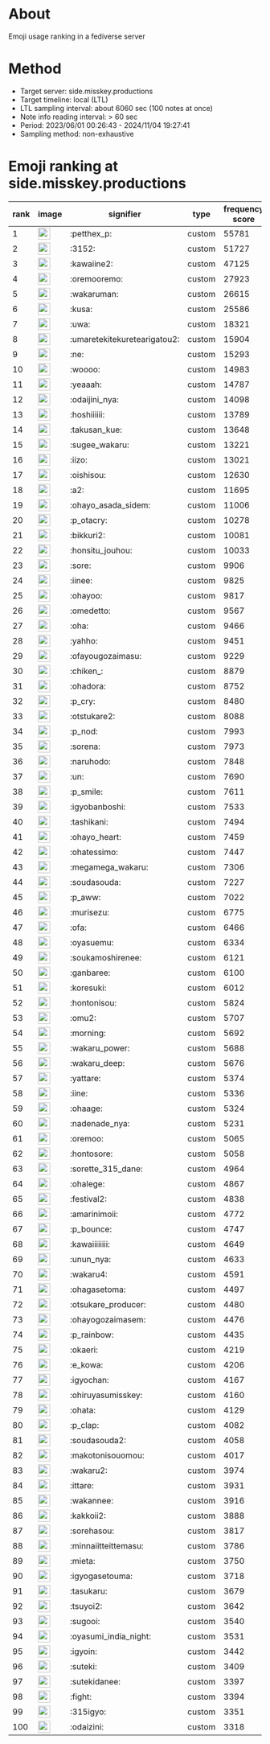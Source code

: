 # About
Emoji usage ranking in a fediverse server

# Method
- Target server: side.misskey.productions
- Target timeline: local (LTL)
- LTL sampling interval: about 6060 sec (100 notes at once)
- Note info reading interval: > 60 sec
- Period: 2023/06/01 00:26:43 - 2024/11/04 19:27:41 
- Sampling method: non-exhaustive

# Emoji ranking at side.misskey.productions

|rank|image|signifier|type|frequency score|
|----|----|----|----|----|
|1|<img height="24" src="https://side.misskey.productions/emoji/petthex_p.webp">|:petthex_p:|custom|55781|
|2|<img height="24" src="https://side.misskey.productions/emoji/3152.webp">|:3152:|custom|51727|
|3|<img height="24" src="https://side.misskey.productions/emoji/kawaiine2.webp">|:kawaiine2:|custom|47125|
|4|<img height="24" src="https://side.misskey.productions/emoji/oremooremo.webp">|:oremooremo:|custom|27923|
|5|<img height="24" src="https://side.misskey.productions/emoji/wakaruman.webp">|:wakaruman:|custom|26615|
|6|<img height="24" src="https://side.misskey.productions/emoji/kusa.webp">|:kusa:|custom|25586|
|7|<img height="24" src="https://side.misskey.productions/emoji/uwa.webp">|:uwa:|custom|18321|
|8|<img height="24" src="https://side.misskey.productions/emoji/umaretekitekuretearigatou2.webp">|:umaretekitekuretearigatou2:|custom|15904|
|9|<img height="24" src="https://side.misskey.productions/emoji/ne.webp">|:ne:|custom|15293|
|10|<img height="24" src="https://side.misskey.productions/emoji/woooo.webp">|:woooo:|custom|14983|
|11|<img height="24" src="https://side.misskey.productions/emoji/yeaaah.webp">|:yeaaah:|custom|14787|
|12|<img height="24" src="https://side.misskey.productions/emoji/odaijini_nya.webp">|:odaijini_nya:|custom|14098|
|13|<img height="24" src="https://side.misskey.productions/emoji/hoshiiiiii.webp">|:hoshiiiiii:|custom|13789|
|14|<img height="24" src="https://side.misskey.productions/emoji/takusan_kue.webp">|:takusan_kue:|custom|13648|
|15|<img height="24" src="https://side.misskey.productions/emoji/sugee_wakaru.webp">|:sugee_wakaru:|custom|13221|
|16|<img height="24" src="https://side.misskey.productions/emoji/iizo.webp">|:iizo:|custom|13021|
|17|<img height="24" src="https://side.misskey.productions/emoji/oishisou.webp">|:oishisou:|custom|12630|
|18|<img height="24" src="https://side.misskey.productions/emoji/a2.webp">|:a2:|custom|11695|
|19|<img height="24" src="https://side.misskey.productions/emoji/ohayo_asada_sidem.webp">|:ohayo_asada_sidem:|custom|11006|
|20|<img height="24" src="https://side.misskey.productions/emoji/p_otacry.webp">|:p_otacry:|custom|10278|
|21|<img height="24" src="https://side.misskey.productions/emoji/bikkuri2.webp">|:bikkuri2:|custom|10081|
|22|<img height="24" src="https://side.misskey.productions/emoji/honsitu_jouhou.webp">|:honsitu_jouhou:|custom|10033|
|23|<img height="24" src="https://side.misskey.productions/emoji/sore.webp">|:sore:|custom|9906|
|24|<img height="24" src="https://side.misskey.productions/emoji/iinee.webp">|:iinee:|custom|9825|
|25|<img height="24" src="https://side.misskey.productions/emoji/ohayoo.webp">|:ohayoo:|custom|9817|
|26|<img height="24" src="https://side.misskey.productions/emoji/omedetto.webp">|:omedetto:|custom|9567|
|27|<img height="24" src="https://side.misskey.productions/emoji/oha.webp">|:oha:|custom|9466|
|28|<img height="24" src="https://side.misskey.productions/emoji/yahho.webp">|:yahho:|custom|9451|
|29|<img height="24" src="https://side.misskey.productions/emoji/ofayougozaimasu.webp">|:ofayougozaimasu:|custom|9229|
|30|<img height="24" src="https://side.misskey.productions/emoji/chiken_.webp">|:chiken_:|custom|8879|
|31|<img height="24" src="https://side.misskey.productions/emoji/ohadora.webp">|:ohadora:|custom|8752|
|32|<img height="24" src="https://side.misskey.productions/emoji/p_cry.webp">|:p_cry:|custom|8480|
|33|<img height="24" src="https://side.misskey.productions/emoji/otstukare2.webp">|:otstukare2:|custom|8088|
|34|<img height="24" src="https://side.misskey.productions/emoji/p_nod.webp">|:p_nod:|custom|7993|
|35|<img height="24" src="https://side.misskey.productions/emoji/sorena.webp">|:sorena:|custom|7973|
|36|<img height="24" src="https://side.misskey.productions/emoji/naruhodo.webp">|:naruhodo:|custom|7848|
|37|<img height="24" src="https://side.misskey.productions/emoji/un.webp">|:un:|custom|7690|
|38|<img height="24" src="https://side.misskey.productions/emoji/p_smile.webp">|:p_smile:|custom|7611|
|39|<img height="24" src="https://side.misskey.productions/emoji/igyobanboshi.webp">|:igyobanboshi:|custom|7533|
|40|<img height="24" src="https://side.misskey.productions/emoji/tashikani.webp">|:tashikani:|custom|7494|
|41|<img height="24" src="https://side.misskey.productions/emoji/ohayo_heart.webp">|:ohayo_heart:|custom|7459|
|42|<img height="24" src="https://side.misskey.productions/emoji/ohatessimo.webp">|:ohatessimo:|custom|7447|
|43|<img height="24" src="https://side.misskey.productions/emoji/megamega_wakaru.webp">|:megamega_wakaru:|custom|7306|
|44|<img height="24" src="https://side.misskey.productions/emoji/soudasouda.webp">|:soudasouda:|custom|7227|
|45|<img height="24" src="https://side.misskey.productions/emoji/p_aww.webp">|:p_aww:|custom|7022|
|46|<img height="24" src="https://side.misskey.productions/emoji/murisezu.webp">|:murisezu:|custom|6775|
|47|<img height="24" src="https://side.misskey.productions/emoji/ofa.webp">|:ofa:|custom|6466|
|48|<img height="24" src="https://side.misskey.productions/emoji/oyasuemu.webp">|:oyasuemu:|custom|6334|
|49|<img height="24" src="https://side.misskey.productions/emoji/soukamoshirenee.webp">|:soukamoshirenee:|custom|6121|
|50|<img height="24" src="https://side.misskey.productions/emoji/ganbaree.webp">|:ganbaree:|custom|6100|
|51|<img height="24" src="https://side.misskey.productions/emoji/koresuki.webp">|:koresuki:|custom|6012|
|52|<img height="24" src="https://side.misskey.productions/emoji/hontonisou.webp">|:hontonisou:|custom|5824|
|53|<img height="24" src="https://side.misskey.productions/emoji/omu2.webp">|:omu2:|custom|5707|
|54|<img height="24" src="https://side.misskey.productions/emoji/morning.webp">|:morning:|custom|5692|
|55|<img height="24" src="https://side.misskey.productions/emoji/wakaru_power.webp">|:wakaru_power:|custom|5688|
|56|<img height="24" src="https://side.misskey.productions/emoji/wakaru_deep.webp">|:wakaru_deep:|custom|5676|
|57|<img height="24" src="https://side.misskey.productions/emoji/yattare.webp">|:yattare:|custom|5374|
|58|<img height="24" src="https://side.misskey.productions/emoji/iine.webp">|:iine:|custom|5336|
|59|<img height="24" src="https://side.misskey.productions/emoji/ohaage.webp">|:ohaage:|custom|5324|
|60|<img height="24" src="https://side.misskey.productions/emoji/nadenade_nya.webp">|:nadenade_nya:|custom|5231|
|61|<img height="24" src="https://side.misskey.productions/emoji/oremoo.webp">|:oremoo:|custom|5065|
|62|<img height="24" src="https://side.misskey.productions/emoji/hontosore.webp">|:hontosore:|custom|5058|
|63|<img height="24" src="https://side.misskey.productions/emoji/sorette_315_dane.webp">|:sorette_315_dane:|custom|4964|
|64|<img height="24" src="https://side.misskey.productions/emoji/ohalege.webp">|:ohalege:|custom|4867|
|65|<img height="24" src="https://side.misskey.productions/emoji/festival2.webp">|:festival2:|custom|4838|
|66|<img height="24" src="https://side.misskey.productions/emoji/amarinimoii.webp">|:amarinimoii:|custom|4772|
|67|<img height="24" src="https://side.misskey.productions/emoji/p_bounce.webp">|:p_bounce:|custom|4747|
|68|<img height="24" src="https://side.misskey.productions/emoji/kawaiiiiiiii.webp">|:kawaiiiiiiii:|custom|4649|
|69|<img height="24" src="https://side.misskey.productions/emoji/unun_nya.webp">|:unun_nya:|custom|4633|
|70|<img height="24" src="https://side.misskey.productions/emoji/wakaru4.webp">|:wakaru4:|custom|4591|
|71|<img height="24" src="https://side.misskey.productions/emoji/ohagasetoma.webp">|:ohagasetoma:|custom|4497|
|72|<img height="24" src="https://side.misskey.productions/emoji/otsukare_producer.webp">|:otsukare_producer:|custom|4480|
|73|<img height="24" src="https://side.misskey.productions/emoji/ohayogozaimasem.webp">|:ohayogozaimasem:|custom|4476|
|74|<img height="24" src="https://side.misskey.productions/emoji/p_rainbow.webp">|:p_rainbow:|custom|4435|
|75|<img height="24" src="https://side.misskey.productions/emoji/okaeri.webp">|:okaeri:|custom|4219|
|76|<img height="24" src="https://side.misskey.productions/emoji/e_kowa.webp">|:e_kowa:|custom|4206|
|77|<img height="24" src="https://side.misskey.productions/emoji/igyochan.webp">|:igyochan:|custom|4167|
|78|<img height="24" src="https://side.misskey.productions/emoji/ohiruyasumisskey.webp">|:ohiruyasumisskey:|custom|4160|
|79|<img height="24" src="https://side.misskey.productions/emoji/ohata.webp">|:ohata:|custom|4129|
|80|<img height="24" src="https://side.misskey.productions/emoji/p_clap.webp">|:p_clap:|custom|4082|
|81|<img height="24" src="https://side.misskey.productions/emoji/soudasouda2.webp">|:soudasouda2:|custom|4058|
|82|<img height="24" src="https://side.misskey.productions/emoji/makotonisouomou.webp">|:makotonisouomou:|custom|4017|
|83|<img height="24" src="https://side.misskey.productions/emoji/wakaru2.webp">|:wakaru2:|custom|3974|
|84|<img height="24" src="https://side.misskey.productions/emoji/ittare.webp">|:ittare:|custom|3931|
|85|<img height="24" src="https://side.misskey.productions/emoji/wakannee.webp">|:wakannee:|custom|3916|
|86|<img height="24" src="https://side.misskey.productions/emoji/kakkoii2.webp">|:kakkoii2:|custom|3888|
|87|<img height="24" src="https://side.misskey.productions/emoji/sorehasou.webp">|:sorehasou:|custom|3817|
|88|<img height="24" src="https://side.misskey.productions/emoji/minnaiitteittemasu.webp">|:minnaiitteittemasu:|custom|3786|
|89|<img height="24" src="https://side.misskey.productions/emoji/mieta.webp">|:mieta:|custom|3750|
|90|<img height="24" src="https://side.misskey.productions/emoji/igyogasetouma.webp">|:igyogasetouma:|custom|3718|
|91|<img height="24" src="https://side.misskey.productions/emoji/tasukaru.webp">|:tasukaru:|custom|3679|
|92|<img height="24" src="https://side.misskey.productions/emoji/tsuyoi2.webp">|:tsuyoi2:|custom|3642|
|93|<img height="24" src="https://side.misskey.productions/emoji/sugooi.webp">|:sugooi:|custom|3540|
|94|<img height="24" src="https://side.misskey.productions/emoji/oyasumi_india_night.webp">|:oyasumi_india_night:|custom|3531|
|95|<img height="24" src="https://side.misskey.productions/emoji/igyoin.webp">|:igyoin:|custom|3442|
|96|<img height="24" src="https://side.misskey.productions/emoji/suteki.webp">|:suteki:|custom|3409|
|97|<img height="24" src="https://side.misskey.productions/emoji/sutekidanee.webp">|:sutekidanee:|custom|3397|
|98|<img height="24" src="https://side.misskey.productions/emoji/fight.webp">|:fight:|custom|3394|
|99|<img height="24" src="https://side.misskey.productions/emoji/315igyo.webp">|:315igyo:|custom|3351|
|100|<img height="24" src="https://side.misskey.productions/emoji/odaizini.webp">|:odaizini:|custom|3318|
